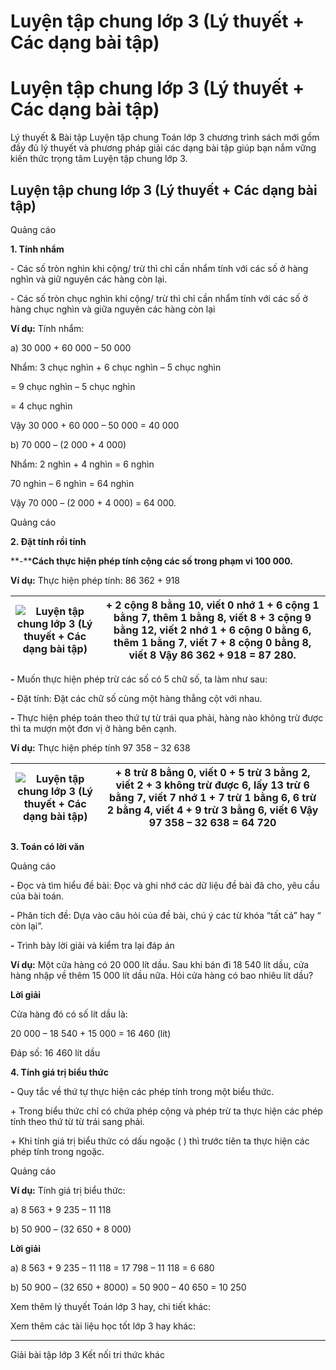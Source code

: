 # Luyện tập chung lớp 3 (Lý thuyết + Các dạng bài tập)

# Luyện tập chung lớp 3 (Lý thuyết + Các dạng bài tập)

Lý thuyết & Bài tập Luyện tập chung Toán lớp 3 chương trình sách mới gồm đầy đủ lý thuyết và phương pháp giải các dạng bài tập giúp bạn nắm vững kiến thức trọng tâm Luyện tập chung lớp 3.

## Luyện tập chung lớp 3 (Lý thuyết + Các dạng bài tập)

Quảng cáo

**1\. Tính nhẩm**

\- Các số tròn nghìn khi cộng/ trừ thì chỉ cần nhẩm tính với các số ở hàng nghìn và giữ nguyên các hàng còn lại.

\- Các số tròn chục nghìn khi cộng/ trừ thì chỉ cần nhẩm tính với các số ở hàng chục nghìn và giữa nguyên các hàng còn lại

**Ví dụ:** Tính nhẩm:

a) 30 000 + 60 000 – 50 000

Nhẩm: 3 chục nghìn + 6 chục nghìn – 5 chục nghìn 

= 9 chục nghìn – 5 chục nghìn 

= 4 chục nghìn

Vậy 30 000 + 60 000 – 50 000 = 40 000

b) 70 000 – (2 000 + 4 000)

Nhẩm: 2 nghìn + 4 nghìn = 6 nghìn

70 nghìn – 6 nghìn = 64 nghìn

Vậy 70 000 – (2 000 + 4 000) = 64 000.

Quảng cáo

**2\. Đặt tính rồi tính**

**-****Cách thực hiện phép tính cộng các số trong phạm vi 100 000.**

**Ví dụ:** Thực hiện phép tính: 86 362 + 918

![Luyện tập chung lớp 3 \(Lý thuyết + Các dạng bài tập\)](https://vietjack.com/toan-3-kn/images/ly-thuyet-bai-65-luyen-tap-chung.PNG) |  \+ 2 cộng 8 bằng 10, viết 0 nhớ 1 \+ 6 cộng 1 bằng 7, thêm 1 bằng 8, viết 8 \+ 3 cộng 9 bằng 12, viết 2 nhớ 1 \+ 6 cộng 0 bằng 6, thêm 1 bằng 7, viết 7 \+ 8 cộng 0 bằng 8, viết 8 Vậy 86 362 + 918 = 87 280.  
---|---  
  
**-** Muốn thực hiện phép trừ các số có 5 chữ số, ta làm như sau:

**-** Đặt tính: Đặt các chữ số cùng một hàng thẳng cột với nhau.

**-** Thực hiện phép toán theo thứ tự từ trái qua phải, hàng nào không trừ được thì ta mượn một đơn vị ở hàng bên cạnh.

**Ví dụ:** Thực hiện phép tính 97 358 – 32 638

![Luyện tập chung lớp 3 \(Lý thuyết + Các dạng bài tập\)](https://vietjack.com/toan-3-kn/images/ly-thuyet-bai-65-luyen-tap-chung-a.PNG) |  \+ 8 trừ 8 bằng 0, viết 0 \+ 5 trừ 3 bằng 2, viết 2 \+ 3 không trừ được 6, lấy 13 trừ 6 bằng 7, viết 7 nhớ 1 \+ 7 trừ 1 bằng 6, 6 trừ 2 bằng 4, viết 4 \+ 9 trừ 3 bằng 6, viết 6 Vậy 97 358 – 32 638 = 64 720  
---|---  
  
**3\. Toán có lời văn**

Quảng cáo

**-** Đọc và tìm hiểu đề bài: Đọc và ghi nhớ các dữ liệu đề bài đã cho, yêu cầu của bài toán.

**-** Phân tích đề: Dựa vào câu hỏi của đề bài, chú ý các từ khóa “tất cả” hay “ còn lại”.

**-** Trình bày lời giải và kiểm tra lại đáp án

**Ví dụ:** Một cửa hàng có 20 000 lít dầu. Sau khi bán đi 18 540 lít dầu, cửa hàng nhập về thêm 15 000 lít dầu nữa. Hỏi cửa hàng có bao nhiêu lít dầu?

**Lời giải**

Cửa hàng đó có số lít dầu là:

20 000 – 18 540 + 15 000 = 16 460 (lít)

Đáp số: 16 460 lít dầu

**4\. Tính giá trị biểu thức**

**-** Quy tắc về thứ tự thực hiện các phép tính trong một biểu thức.

\+ Trong biểu thức chỉ có chứa phép cộng và phép trừ ta thực hiện các phép tính theo thứ từ từ trái sang phải.

\+ Khi tính giá trị biểu thức có dấu ngoặc ( ) thì trước tiên ta thực hiện các phép tính trong ngoặc.

Quảng cáo

**Ví dụ:** Tính giá trị biểu thức:

a) 8 563 + 9 235 – 11 118

b) 50 900 – (32 650 + 8 000)

**Lời giải**

a) 8 563 + 9 235 – 11 118 = 17 798 – 11 118 = 6 680

b) 50 900 – (32 650 + 8000) = 50 900 – 40 650 = 10 250

Xem thêm lý thuyết Toán lớp 3 hay, chi tiết khác:

Xem thêm các tài liệu học tốt lớp 3 hay khác:

* * *

Giải bài tập lớp 3 Kết nối tri thức khác
